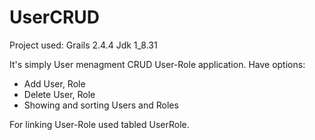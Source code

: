 # UserCRUD

Project used:
Grails 2.4.4
Jdk 1_8.31

It's simply User menagment CRUD User-Role application.
Have options:
- Add User, Role
- Delete User, Role
- Showing and sorting Users and Roles

For linking User-Role used tabled UserRole.